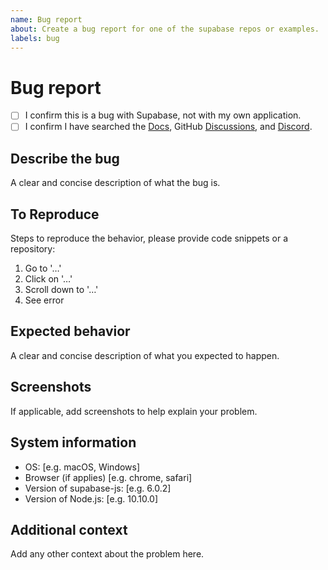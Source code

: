 ```yaml
---
name: Bug report
about: Create a bug report for one of the supabase repos or examples.
labels: bug
---
```


# Bug report

<!-- 

⚠️ We receive a lot of bug reports which have already been solved or discussed. If you are looking for help, please try these first:

- Docs: https://docs.supabase.com
- Discussions: https://github.com/supabase/supabase/discussions
- Discord: https://discord.supabase.com

Before opening a bug report, please verify the following: 

-->

- [ ] I confirm this is a bug with Supabase, not with my own application. 
- [ ] I confirm I have searched the [Docs](https://docs.supabase.com), GitHub [Discussions](https://github.com/supabase/supabase/discussions), and [Discord](https://discord.supabase.com). 

## Describe the bug

A clear and concise description of what the bug is.

## To Reproduce

Steps to reproduce the behavior, please provide code snippets or a repository:

1. Go to '…'
2. Click on '…'
3. Scroll down to '…'
4. See error

## Expected behavior

A clear and concise description of what you expected to happen.

## Screenshots

If applicable, add screenshots to help explain your problem.

## System information

- OS: [e.g. macOS, Windows]
- Browser (if applies) [e.g. chrome, safari]
- Version of supabase-js: [e.g. 6.0.2]
- Version of Node.js: [e.g. 10.10.0]

## Additional context

Add any other context about the problem here.